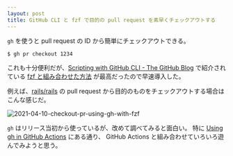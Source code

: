 ```yaml
---
layout: post
title: GitHub CLI と fzf で目的の pull request を素早くチェックアウトする
---
```


`gh` を使うと pull request の ID から簡単にチェックアウトできる。

```
$ gh pr checkout 1234
```

これも十分便利だが、[Scripting with GitHub CLI - The GitHub Blog](https://github.blog/2021-03-11-scripting-with-github-cli/) で紹介されている 
[fzf と組み合わせた方法](https://github.blog/2021-03-11-scripting-with-github-cli/#combine-gh-with-other-tools) が最高だったので早速導入した。

例えば、[rails/rails](https://github.com/rails/rails/pulls) の pull request から目的のものをチェックアウトする場合はこんな感じだ。

![2021-04-10-checkout-pr-using-gh-with-fzf](https://user-images.githubusercontent.com/739339/147848214-c471fcd6-5067-4c34-a299-df9167b1ff1a.gif)

`gh` はリリース当初から使っているが、改めて調べてみると面白い。
特に [Using gh in GitHub Actions](https://github.blog/2021-03-11-scripting-with-github-cli/#using-gh-in-github-actions) にある通り、
GitHub Actions と組み合わせていろいろ遊んでみようと思う。
